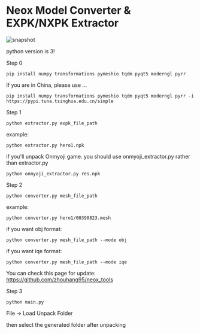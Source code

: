 # Neox Model Converter & EXPK/NXPK Extractor

![snapshot](https://github.com/zhouhang95/neox_tools/raw/master/image/snapshot_0.png)

python version is 3!

Step 0
```
pip install numpy transformations pymeshio tqdm pyqt5 moderngl pyrr
```
If you are in China, please use ...
```
pip install numpy transformations pymeshio tqdm pyqt5 moderngl pyrr -i https://pypi.tuna.tsinghua.edu.cn/simple
```
Step 1
```
python extractor.py expk_file_path
```
example:
```
python extractor.py hero1.npk
```
if you'll unpack Onmyoji game.
you should use onmyoji_extractor.py rather than extractor.py

```
python onmyoji_extractor.py res.npk
```

Step 2
```
python converter.py mesh_file_path
```
example:
```
python converter.py hero1/00390823.mesh
```
if you want obj format:
```
python converter.py mesh_file_path --mode obj
```
if you want iqe format:
```
python converter.py mesh_file_path --mode iqe
```

You can check this page for update:
https://github.com/zhouhang95/neox_tools

Step 3
```
python main.py
```
File -> Load Unpack Folder


then select the generated folder after unpacking
